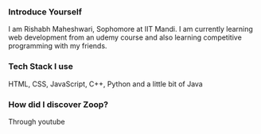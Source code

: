 ### Introduce Yourself

I am Rishabh Maheshwari, Sophomore at IIT Mandi. I am currently learning web development from an udemy course and also learning competitive programming with my friends.

### Tech Stack I use

HTML, CSS, JavaScript, C++, Python and a little bit of Java

### How did I discover Zoop?

Through youtube
